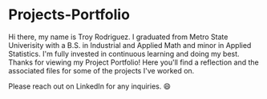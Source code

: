 # Projects-Portfolio
Hi there, my name is Troy Rodriguez. I graduated from Metro State Univerisity with a B.S. in Industrial and Applied Math and minor in Applied Statistics. I'm fully invested in continuous learning and doing my best.
Thanks for viewing my Project Portfolio! Here you'll find a reflection and the associated files for some of the projects I've worked on. 

Please reach out on LinkedIn for any inquiries. 😄

